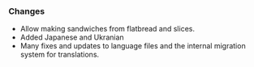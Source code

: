 
### Changes

- Allow making sandwiches from flatbread and slices.
- Added Japanese and Ukranian
- Many fixes and updates to language files and the internal migration system for translations.